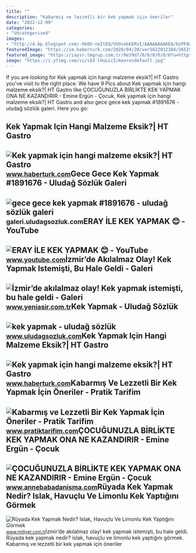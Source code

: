 ```yaml
---
title: ""
description: "Kabarmış ve lezzetli bir kek yapmak i̇çin öneriler"
date: "2022-12-09"
categories:
- "Uncategorized"
images:
- "http://4.bp.blogspot.com/-9kOU-neItEQ/VVOvebkERvI/AAAAAAAAKEA/6oPF8n2STbo/s640/KABARIK%2BKEK%2BYAPMANIN%2BYOLU.jpg"
featuredImage: "https://im.haberturk.com/2020/04/20/ver1622032384/2652516_620x410.jpg"
featured_image: "https://iaysr.tmgrup.com.tr/0e59d7/0/0/0/0/0/0?u=https://iysr.tmgrup.com.tr/album/2019/12/18/izmirde-akilalmaz-olay-kek-yapmak-istemisti-bu-hale-geldi-1576659858739.jpg&amp;mw=1000"
image: "https://i.ytimg.com/vi/sId-lHuLLcI/maxresdefault.jpg"
---
```


If you are looking for Kek yapmak için hangi malzeme eksik?| HT Gastro you've visit to the right place. We have 9 Pics about Kek yapmak için hangi malzeme eksik?| HT Gastro like ÇOCUĞUNUZLA BİRLİKTE KEK YAPMAK ONA NE KAZANDIRIR - Emine Ergün - Çocuk, Kek yapmak için hangi malzeme eksik?| HT Gastro and also gece gece kek yapmak #1891676 - uludağ sözlük galeri. Here you go:

Kek Yapmak Için Hangi Malzeme Eksik?| HT Gastro
-----------------------------------------------

 ![Kek yapmak için hangi malzeme eksik?| HT Gastro](https://im.haberturk.com/2020/04/20/ver1622032384/2652516_620x410.jpg) <small>www.haberturk.com</small>Gece Gece Kek Yapmak #1891676 - Uludağ Sözlük Galeri
----------------------------------------------------

 ![gece gece kek yapmak #1891676 - uludağ sözlük galeri](https://galeri13.uludagsozluk.com/711/gece-gece-kek-yapmak_1891676.jpg) <small>galeri.uludagsozluk.com</small>ERAY İLE KEK YAPMAK 😊 - YouTube
-------------------------------

 ![ERAY İLE KEK YAPMAK 😊 - YouTube](https://i.ytimg.com/vi/sId-lHuLLcI/maxresdefault.jpg) <small>www.youtube.com</small>İzmir’de Akılalmaz Olay! Kek Yapmak Istemişti, Bu Hale Geldi - Galeri
---------------------------------------------------------------------

 ![İzmir’de akılalmaz olay! Kek yapmak istemişti, bu hale geldi - Galeri](https://iaysr.tmgrup.com.tr/0e59d7/0/0/0/0/0/0?u=https://iysr.tmgrup.com.tr/album/2019/12/18/izmirde-akilalmaz-olay-kek-yapmak-istemisti-bu-hale-geldi-1576659858739.jpg&mw=1000) <small>www.yeniasir.com.tr</small>Kek Yapmak - Uludağ Sözlük
--------------------------

 ![kek yapmak - uludağ sözlük](https://galeri14.uludagsozluk.com/786/kek-yapmak_1236166.jpg) <small>www.uludagsozluk.com</small>Kek Yapmak Için Hangi Malzeme Eksik?| HT Gastro
-----------------------------------------------

 ![Kek yapmak için hangi malzeme eksik?| HT Gastro](https://im.haberturk.com/2020/04/20/ver1622032384/2652516_1024x576.jpg) <small>www.haberturk.com</small>Kabarmış Ve Lezzetli Bir Kek Yapmak İçin Öneriler - Pratik Tarifim
------------------------------------------------------------------

 ![Kabarmış ve Lezzetli Bir Kek Yapmak İçin Öneriler - Pratik Tarifim](http://4.bp.blogspot.com/-9kOU-neItEQ/VVOvebkERvI/AAAAAAAAKEA/6oPF8n2STbo/s640/KABARIK%2BKEK%2BYAPMANIN%2BYOLU.jpg) <small>www.pratiktarifim.com</small>ÇOCUĞUNUZLA BİRLİKTE KEK YAPMAK ONA NE KAZANDIRIR - Emine Ergün - Çocuk
-----------------------------------------------------------------------

 ![ÇOCUĞUNUZLA BİRLİKTE KEK YAPMAK ONA NE KAZANDIRIR - Emine Ergün - Çocuk](https://www.annebabadanisma.com/images/makale/kek.jpg) <small>www.annebabadanisma.com</small>Rüyada Kek Yapmak Nedir? Islak, Havuçlu Ve Limonlu Kek Yaptığını Görmek
-----------------------------------------------------------------------

 ![Rüyada Kek Yapmak Nedir? Islak, Havuçlu Ve Limonlu Kek Yaptığını Görmek](https://i2.milimaj.com/i/milliyet/75/0x410/5fb639965542871e30752b90.jpg) <small>www.milliyet.com.tr</small>İzmir’de akılalmaz olay! kek yapmak istemişti, bu hale geldi. Rüyada kek yapmak nedir? islak, havuçlu ve limonlu kek yaptığını görmek. Kabarmış ve lezzetli bir kek yapmak i̇çin öneriler
